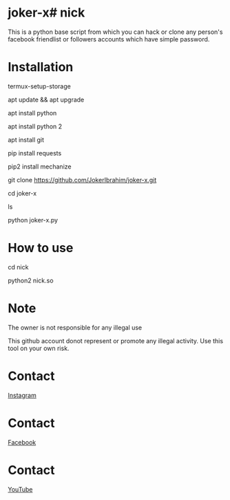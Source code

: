 # joker-x# nick

This is a python base script from which you can hack or clone any person's facebook friendlist or followers accounts which have simple password.

# Installation

termux-setup-storage <br>

apt update && apt upgrade

apt install python

apt install python 2

apt install git

pip install requests

pip2 install mechanize

git clone https://github.com/JokerIbrahim/joker-x.git

cd joker-x

ls

python joker-x.py

# How to use

cd nick

python2 nick.so

# Note

The owner is not responsible for any illegal use

This github account donot represent or promote any illegal activity. Use this tool on your own risk.

# Contact<br>

<a href='https://instagram.com/ibrahim4tel'>Instagram</a> <br>

# Contact<br>

<a href='https://facebook.com/ibrahimtrickzone'>Facebook</a> <br>

# Contact<br>

<a href='https://youtube.com/Ibrahim Bangladesh'>YouTube</a> <br>
